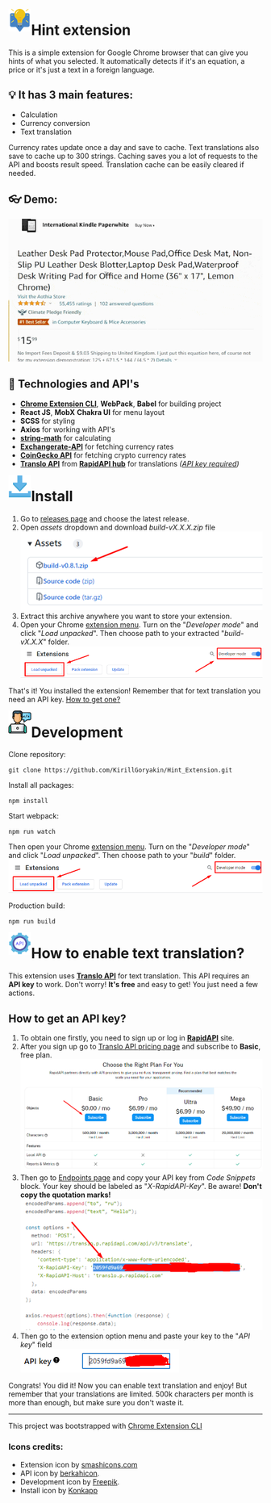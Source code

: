<a name="main"></a>
<img src="public/icons/icon_48.png" width="45" align="left">
# Hint extension

This is a simple extension for Google Chrome browser that can give you hints of what you selected. It automatically detects if it's an equation, a price or it's just a text in a foreign language.

## 💡 It has 3 main features:
- Calculation
- Currency conversion
- Text translation 

Currency rates update once a day and save to cache. Text translations also save to cache up to 300 strings. Caching saves you a lot of requests to the API and boosts result speed. Translation cache can be easily cleared if needed.

## 👓 Demo:
<img src="docs/gifs/g1.gif" width="640">

## 🧬 Technologies and API's
- [**Chrome Extension CLI**](https://www.npmjs.com/package/chrome-extension-cli), **WebPack**, **Babel** for building project
- **React JS**, **MobX** **Chakra UI** for menu layout
- **SCSS** for styling
- **Axios** for working with API's
- [**string-math**](https://www.npmjs.com/package/string-math) for calculating
- [**Exchangerate-API**](https://www.exchangerate-api.com/docs/free) for fetching currency rates
- [**CoinGecko API**](https://www.coingecko.com/en/api/documentation) for fetching crypto currency rates
- [**Translo API**](https://rapidapi.com/armangokka/api/translo) from [**RapidAPI hub**](https://rapidapi.com/hub) for translations *([API key required](#getKey))*

<a name="install"></a>
<img src="docs/icons/download.png" width="45" align="left">
# Install
1. Go to [releases page](/KirillGoryakin/Hint_Extension/releases) and choose the latest release.
2. Open *assets* dropdown and download *build-vX.X.X.zip* file<br/><img src="docs/screenshots/s5.png">
3. Extract this archive anywhere you want to store your extension.
4. Open your Chrome [extension menu](chrome://extensions/). Turn on the "*Developer mode*" and click "*Load unpacked*". Then choose path to your extracted "*build-vX.X.X*" folder.<br/><img src="docs/screenshots/s4.png">

That's it! You installed the extension! Remember that for text translation you need an API key. [How to get one?](#getKey)

<a name="dev"></a>
<img src="docs/icons/dev.png" width="45" align="left">
# Development
Clone repository:
```
git clone https://github.com/KirillGoryakin/Hint_Extension.git
```
Install all packages:
```
npm install
```
Start webpack:
```
npm run watch
```
Then open your Chrome [extension menu](chrome://extensions/). Turn on the "*Developer mode*" and click "*Load unpacked*". Then choose path to your "*build*" folder.<br/><img src="docs/screenshots/s4.png">

Production build:
```
npm run build
```

<a name="getKey"></a>
<img src="docs/icons/api.png" width="45" align="left">
# How to enable text translation?
This extension uses [**Translo API**](https://rapidapi.com/armangokka/api/translo) for text translation. This API requires an **API key** to work. Don't worry! **It's free** and easy to get! You just need a few actions.

## How to get an **API key**?
1. To obtain one firstly, you need to sign up or log in [**RapidAPI**](https://rapidapi.com/) site.
2. After you sign up go to [Translo API pricing page](https://rapidapi.com/armangokka/api/translo/pricing) and subscribe to **Basic**, free plan.<br/><img src="docs/screenshots/s1.png" width="640">
3. Then go to [Endpoints page](https://rapidapi.com/armangokka/api/translo) and copy your API key from *Code Snippets* block. Your key should be labeled as "*X-RapidAPI-Key*". Be aware! **Don't copy the quotation marks!**<br/><img src="docs/screenshots/s2.png">
4. Then go to the extension option menu and paste your key to the "*API key*" field<br/><img src="docs/screenshots/s3.png">

Congrats! You did it! Now you can enable text translation and enjoy! But remember that your translations are limited. 500k characters per month is more than enough, but make sure you don't waste it.

---

This project was bootstrapped with [Chrome Extension CLI](https://github.com/dutiyesh/chrome-extension-cli)

### Icons credits:
- Extension icon by [smashicons.com](https://smashicons.com/)
- API icon by [berkahicon](https://www.flaticon.com/authors/berkahicon).
- Development icon by [Freepik](https://www.flaticon.com/authors/freepik).
- Install icon by [Konkapp](https://www.flaticon.com/authors/konkapp)